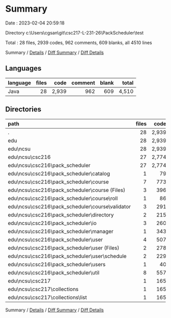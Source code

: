 # Summary

Date : 2023-02-04 20:59:18

Directory c:\\Users\\cgsan\\git\\csc217-L-231-26\\PackScheduler\\test

Total : 28 files,  2939 codes, 962 comments, 609 blanks, all 4510 lines

Summary / [Details](details.md) / [Diff Summary](diff.md) / [Diff Details](diff-details.md)

## Languages
| language | files | code | comment | blank | total |
| :--- | ---: | ---: | ---: | ---: | ---: |
| Java | 28 | 2,939 | 962 | 609 | 4,510 |

## Directories
| path | files | code | comment | blank | total |
| :--- | ---: | ---: | ---: | ---: | ---: |
| . | 28 | 2,939 | 962 | 609 | 4,510 |
| edu | 28 | 2,939 | 962 | 609 | 4,510 |
| edu\\ncsu | 28 | 2,939 | 962 | 609 | 4,510 |
| edu\\ncsu\\csc216 | 27 | 2,774 | 888 | 547 | 4,209 |
| edu\\ncsu\\csc216\\pack_scheduler | 27 | 2,774 | 888 | 547 | 4,209 |
| edu\\ncsu\\csc216\\pack_scheduler\\catalog | 1 | 79 | 40 | 20 | 139 |
| edu\\ncsu\\csc216\\pack_scheduler\\course | 7 | 773 | 238 | 164 | 1,175 |
| edu\\ncsu\\csc216\\pack_scheduler\\course (Files) | 3 | 396 | 138 | 78 | 612 |
| edu\\ncsu\\csc216\\pack_scheduler\\course\\roll | 1 | 86 | 22 | 11 | 119 |
| edu\\ncsu\\csc216\\pack_scheduler\\course\\validator | 3 | 291 | 78 | 75 | 444 |
| edu\\ncsu\\csc216\\pack_scheduler\\directory | 2 | 215 | 93 | 48 | 356 |
| edu\\ncsu\\csc216\\pack_scheduler\\io | 3 | 260 | 94 | 53 | 407 |
| edu\\ncsu\\csc216\\pack_scheduler\\manager | 1 | 343 | 60 | 64 | 467 |
| edu\\ncsu\\csc216\\pack_scheduler\\user | 4 | 507 | 162 | 93 | 762 |
| edu\\ncsu\\csc216\\pack_scheduler\\user (Files) | 2 | 278 | 84 | 48 | 410 |
| edu\\ncsu\\csc216\\pack_scheduler\\user\\schedule | 2 | 229 | 78 | 45 | 352 |
| edu\\ncsu\\csc216\\pack_scheduler\\users | 1 | 40 | 22 | 12 | 74 |
| edu\\ncsu\\csc216\\pack_scheduler\\util | 8 | 557 | 179 | 93 | 829 |
| edu\\ncsu\\csc217 | 1 | 165 | 74 | 62 | 301 |
| edu\\ncsu\\csc217\\collections | 1 | 165 | 74 | 62 | 301 |
| edu\\ncsu\\csc217\\collections\\list | 1 | 165 | 74 | 62 | 301 |

Summary / [Details](details.md) / [Diff Summary](diff.md) / [Diff Details](diff-details.md)